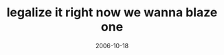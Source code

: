 ---
layout: base.njk
title : 'legalize it right now we wanna blaze one' 
view_title : 'legalize it right now we wanna blaze one' 
year : '2006' 
date : '2006-10-18' 
img_file : '/drawing/leagalizeitrightnowwewannab.png' 
html_file : 'leagalizeitrightnowwewannab' 
next_html : 'ohmy-.html' 
year_order : '275' 
permalink : "title/{{html_file}}.html"
---